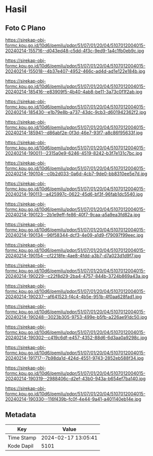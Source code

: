 # Hasil

## Foto C Plano

https://sirekap-obj-formc.kpu.go.id/10d6/pemilu/pdpr/51/07/01/20/04/5107012004015-20240214-155716--d043ed48-c5dd-4f3c-9ed9-1a4c1fb0eb9c.jpg

https://sirekap-obj-formc.kpu.go.id/10d6/pemilu/pdpr/51/07/01/20/04/5107012004015-20240214-155018--4b37e407-4952-466c-ad4d-ad1e122e184b.jpg

https://sirekap-obj-formc.kpu.go.id/10d6/pemilu/pdpr/51/07/01/20/04/5107012004015-20240214-185416--e83909f5-4b40-4ab8-be11-3a73c0f1f2ab.jpg

https://sirekap-obj-formc.kpu.go.id/10d6/pemilu/pdpr/51/07/01/20/04/5107012004015-20240214-185430--e1b79e8b-a737-43dc-9cb3-d601942362f2.jpg

https://sirekap-obj-formc.kpu.go.id/10d6/pemilu/pdpr/51/07/01/20/04/5107012004015-20240214-185941--d86abf2e-0f3d-46e7-93f7-a8c86f95633f.jpg

https://sirekap-obj-formc.kpu.go.id/10d6/pemilu/pdpr/51/07/01/20/04/5107012004015-20240214-190011--2315a0e9-6246-4519-8242-b3f7e131c7bc.jpg

https://sirekap-obj-formc.kpu.go.id/10d6/pemilu/pdpr/51/07/01/20/04/5107012004015-20240214-190104--c0b2d033-0a6d-4cb7-9de0-bb8310ee5e7d.jpg

https://sirekap-obj-formc.kpu.go.id/10d6/pemilu/pdpr/51/07/01/20/04/5107012004015-20240214-190113--a425997c-0622-45d6-bf3f-96fab1dc5540.jpg

https://sirekap-obj-formc.kpu.go.id/10d6/pemilu/pdpr/51/07/01/20/04/5107012004015-20240214-190123--2b1e9eff-fe86-40f7-9caa-a5a9ea3fd82a.jpg

https://sirekap-obj-formc.kpu.go.id/10d6/pemilu/pdpr/51/07/01/20/04/5107012004015-20240214-190134--96f58344-dcf3-4e09-a1d9-f79097f99eec.jpg

https://sirekap-obj-formc.kpu.go.id/10d6/pemilu/pdpr/51/07/01/20/04/5107012004015-20240214-190154--cf2218fe-4ae8-4fdd-a3b7-d7a023d1d9f7.jpg

https://sirekap-obj-formc.kpu.go.id/10d6/pemilu/pdpr/51/07/01/20/04/5107012004015-20240214-190229--c22f8d29-2ba4-4757-844b-3724b869a43a.jpg

https://sirekap-obj-formc.kpu.go.id/10d6/pemilu/pdpr/51/07/01/20/04/5107012004015-20240214-190237--af641523-f4c4-4b5e-951b-4f0aa628fad1.jpg

https://sirekap-obj-formc.kpu.go.id/10d6/pemilu/pdpr/51/07/01/20/04/5107012004015-20240214-190248--3023b305-9753-499e-b5fb-a226ae91dc50.jpg

https://sirekap-obj-formc.kpu.go.id/10d6/pemilu/pdpr/51/07/01/20/04/5107012004015-20240214-190302--c419c6df-e457-4352-88d6-6d3aa0a9298c.jpg

https://sirekap-obj-formc.kpu.go.id/10d6/pemilu/pdpr/51/07/01/20/04/5107012004015-20240214-191717--7b98da1d-424d-4551-9743-2852eb588f34.jpg

https://sirekap-obj-formc.kpu.go.id/10d6/pemilu/pdpr/51/07/01/20/04/5107012004015-20240214-190319--2988406c-d2ef-43b0-943a-b654ef7ba140.jpg

https://sirekap-obj-formc.kpu.go.id/10d6/pemilu/pdpr/51/07/01/20/04/5107012004015-20240214-190330--116f439b-fc0f-4e44-9a41-a401140eb14e.jpg


## Metadata

| Key        | Value               |
| ---------- | ------------------- |
| Time Stamp | 2024-02-17 13:05:41 |
| Kode Dapil | 5101                |



